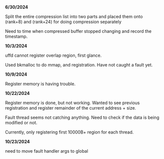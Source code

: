 **6/30/2024**

Split the entire compression list into two parts and placed them onto (rank+8) and (rank+24) for doing compression separately

Need to time when compressed buffer stopped changing and record the timestamp.

**10/3/2024**

uffd cannot register overlap region, first glance. 

Used bkmalloc to do mmap, and registration. Have not caught a fault yet.

**10/9/2024**

Register memory is having trouble.

**10/22/2024**

Register memory is done, but not working. Wanted to see previous registration and register remainder of the current address + size.

Fault thread seems not catching anything. Need to check if the data is being modified or not.

Currently, only registering first 10000B+ region for each thread.

**10/23/2024**

need to move fault handler args to global
